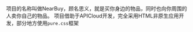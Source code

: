项目的名称叫做NearBuy，顾名思义，就是买你身边的物品，同时也向你周围的人卖你自己的物品。 
项目借助于APICloud开发，完全采用HTML非原生应用开发，部分地方使用`pure.css`框架
